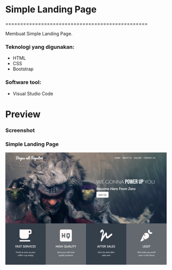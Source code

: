 # Simple Landing Page
================================================

Membuat Simple Landing Page.

### Teknologi yang digunakan:

- HTML
- CSS
- Bootstrap

### Software tool:

- Visual Studio Code

# Preview

### Screenshot

### Simple Landing Page

![Img 1](documentation/simple-landing-page.png)
